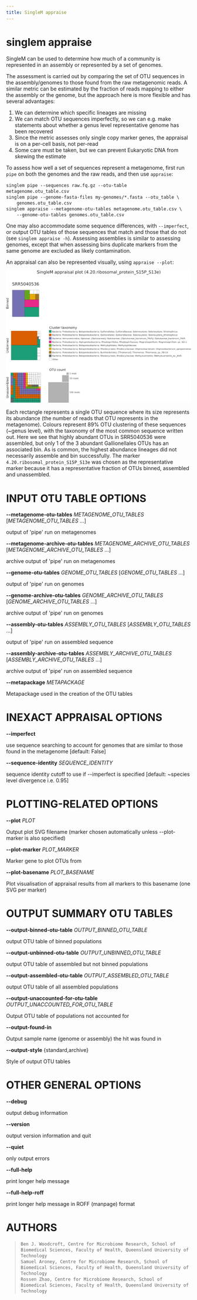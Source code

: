 ```yaml
---
title: SingleM appraise
---
```

# singlem appraise
SingleM can be used to determine how much of a community is represented in an assembly or represented
by a set of genomes.

The assessment is carried out by comparing the set of OTU sequences in the
assembly/genomes to those found from the raw metagenomic reads. A similar metric
can be estimated by the fraction of reads mapping to either the assembly or the
genome, but the approach here is more flexible and has several advantages:

1. We can determine which specific lineages are missing
2. We can match OTU sequences imperfectly, so we can e.g. make statements about whether a genus level representative genome has been recovered
3. Since the metric assesses only single copy marker genes, the appraisal is on a per-cell basis, not per-read
4. Some care must be taken, but we can prevent Eukaryotic DNA from skewing the estimate

To assess how well a set of sequences represent a metagenome, first run `pipe`
on both the genomes and the raw reads, and then use `appraise`:
```
singlem pipe --sequences raw.fq.gz --otu-table metagenome.otu_table.csv
singlem pipe --genome-fasta-files my-genomes/*.fasta --otu_table \
    genomes.otu_table.csv
singlem appraise --metagenome-otu-tables metagenome.otu_table.csv \
    --genome-otu-tables genomes.otu_table.csv
```
One may also accommodate some sequence differences, with `--imperfect`, or
output OTU tables of those sequences that match and those that do not (see
`singlem appraise -h`). Assessing assemblies is similar to assessing genomes,
except that when assessing bins duplicate markers from the same genome are
excluded as likely contamination.

An appraisal can also be represented visually, using `appraise --plot`:

![appraise plot](/appraise_plot.png)

Each rectangle represents a single OTU sequence where its size represents its
abundance (the number of reads that OTU represents in the metagenome). Colours
represent 89% OTU clustering of these sequences (~genus level), with the
taxonomy of the most common sequence written out. Here we see that highly
abundant OTUs in SRR5040536 were assembled, but only 1 of the 3 abundant
Gallionellales OTUs has an associated bin. As is common, the highest abundance
lineages did not necessarily assemble and bin successfully. The marker
`4.20.ribosomal_protein_S15P_S13e` was chosen as the representative marker
because it has a representative fraction of OTUs binned, assembled and
unassembled.

INPUT OTU TABLE OPTIONS
=======================

**\--metagenome-otu-tables** *METAGENOME_OTU_TABLES* [*METAGENOME_OTU_TABLES* \...]

  output of \'pipe\' run on metagenomes

**\--metagenome-archive-otu-tables** *METAGENOME_ARCHIVE_OTU_TABLES* [*METAGENOME_ARCHIVE_OTU_TABLES* \...]

  archive output of \'pipe\' run on metagenomes

**\--genome-otu-tables** *GENOME_OTU_TABLES* [*GENOME_OTU_TABLES* \...]

  output of \'pipe\' run on genomes

**\--genome-archive-otu-tables** *GENOME_ARCHIVE_OTU_TABLES* [*GENOME_ARCHIVE_OTU_TABLES* \...]

  archive output of \'pipe\' run on genomes

**\--assembly-otu-tables** *ASSEMBLY_OTU_TABLES* [*ASSEMBLY_OTU_TABLES* \...]

  output of \'pipe\' run on assembled sequence

**\--assembly-archive-otu-tables** *ASSEMBLY_ARCHIVE_OTU_TABLES* [*ASSEMBLY_ARCHIVE_OTU_TABLES* \...]

  archive output of \'pipe\' run on assembled sequence

**\--metapackage** *METAPACKAGE*

  Metapackage used in the creation of the OTU tables

INEXACT APPRAISAL OPTIONS
=========================

**\--imperfect**

  use sequence searching to account for genomes that are similar to
    those found in the metagenome [default: False]

**\--sequence-identity** *SEQUENCE_IDENTITY*

  sequence identity cutoff to use if \--imperfect is specified
    [default: \~species level divergence i.e. 0.95]

PLOTTING-RELATED OPTIONS
========================

**\--plot** *PLOT*

  Output plot SVG filename (marker chosen automatically unless
    \--plot-marker is also specified)

**\--plot-marker** *PLOT_MARKER*

  Marker gene to plot OTUs from

**\--plot-basename** *PLOT_BASENAME*

  Plot visualisation of appraisal results from all markers to this
    basename (one SVG per marker)

OUTPUT SUMMARY OTU TABLES
=========================

**\--output-binned-otu-table** *OUTPUT_BINNED_OTU_TABLE*

  output OTU table of binned populations

**\--output-unbinned-otu-table** *OUTPUT_UNBINNED_OTU_TABLE*

  output OTU table of assembled but not binned populations

**\--output-assembled-otu-table** *OUTPUT_ASSEMBLED_OTU_TABLE*

  output OTU table of all assembled populations

**\--output-unaccounted-for-otu-table** *OUTPUT_UNACCOUNTED_FOR_OTU_TABLE*

  Output OTU table of populations not accounted for

**\--output-found-in**

  Output sample name (genome or assembly) the hit was found in

**\--output-style** {standard,archive}

  Style of output OTU tables

OTHER GENERAL OPTIONS
=====================

**\--debug**

  output debug information

**\--version**

  output version information and quit

**\--quiet**

  only output errors

**\--full-help**

  print longer help message

**\--full-help-roff**

  print longer help message in ROFF (manpage) format

AUTHORS
=======

>     Ben J. Woodcroft, Centre for Microbiome Research, School of Biomedical Sciences, Faculty of Health, Queensland University of Technology
>     Samuel Aroney, Centre for Microbiome Research, School of Biomedical Sciences, Faculty of Health, Queensland University of Technology
>     Rossen Zhao, Centre for Microbiome Research, School of Biomedical Sciences, Faculty of Health, Queensland University of Technology
